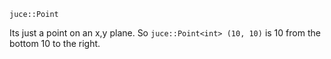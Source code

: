 `juce::Point`

Its just a point on an x,y plane. So `juce::Point<int> (10, 10)` is 10 from the bottom 10 to the right.